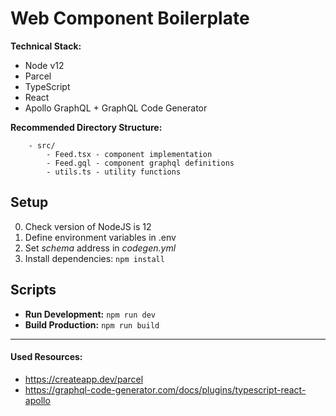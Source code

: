 # Web Component Boilerplate

**Technical Stack:**

- Node v12
- Parcel
- TypeScript
- React
- Apollo GraphQL + GraphQL Code Generator

**Recommended Directory Structure:**

```
    - src/
        - Feed.tsx - component implementation
        - Feed.gql - component graphql definitions
        - utils.ts - utility functions
```

## Setup

0. Check version of NodeJS is 12
1. Define environment variables in .env
1. Set _schema_ address in _codegen.yml_
1. Install dependencies: `npm install`

## Scripts

* **Run Development:** `npm run dev`
* **Build Production:** `npm run build`

---

#### Used Resources:

- https://createapp.dev/parcel
- https://graphql-code-generator.com/docs/plugins/typescript-react-apollo
